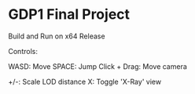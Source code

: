 # GDP1 Final Project

Build and Run on x64 Release

Controls:

WASD: Move
SPACE: Jump
Click + Drag: Move camera

+/-: Scale LOD distance
X: Toggle 'X-Ray' view

